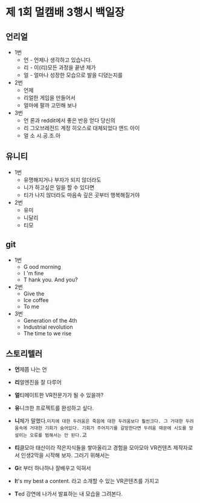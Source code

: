 # 제 1회 멀캠배 3행시  백일장

## 언리얼

* 1번
  * 언 - 언제나 생각하고 있습니다.
  * 리 - 이(리)모든 과정을 끝낸 제가
  * 얼 - 얼마나 성장한 모습으로 발을 디뎠는지를
* 2번
  * 언제
  * 리얼한 게임을 만들어서
  * 얼마에 팔까 고민해 보나
* 3번
  * 언 론과 reddit에서 좋은 반응 얻다 당신의
  * 리 그오브레전드 계정 히오스로 대체되었다 앤드 아이
  * 얼 소 시.공.조.아



## 유니티

* 1번
  * 유명해지거나 부자가 되지 않더라도
  * 니가 하고싶은 일을 할 수 있다면
  * 티가 나지 않더라도 마음속 깊은 곳부터 행복해질거야
* 2번
  * 유미
  * 니달리
  * 티모



## git

* 1번
  * G ood morning
  * I 'm fine
  * T hank you. And you?
* 2번
  * Give the
  * Ice coffee
  * To me
* 3번
  * Generation of the 4th
  * Industrial revolution
  * The time to we rise





## 스토리텔러

* **언**제쯤 나는 언
* **리**얼엔진을 잘 다루어
* **얼**티메이트한 VR전문가가 될 수 있을까?



* **유**니크한 프로젝트를 완성하고 싶다.
* **니**체가 말했다.`미지에 대한 두려움은 죽음에 대한 두려움보다 훨씬크다. 그 거대한 두려움속에 거대한 기회가 숨어있다. 기회가 주어지기를 갈망한다면 두려움 때문에 시도를 망설이는 오류를 범해서는 안 된다.`고
* **티**클모아 태산이라 작은지식들을 쌓아올리고 경험을 모아모아 VR컨텐츠 제작자로서 인생2막을 시작해 보자. 그러기 위해서는



* **G**it 부터 하나하나 잘배우고 익혀서
* **I**t's my best a content. 라고 소개할 수 있는 VR콘텐츠를 가지고 
* **T**ed 강연에 나가서 발표하는 내 모습을 그려본다.

